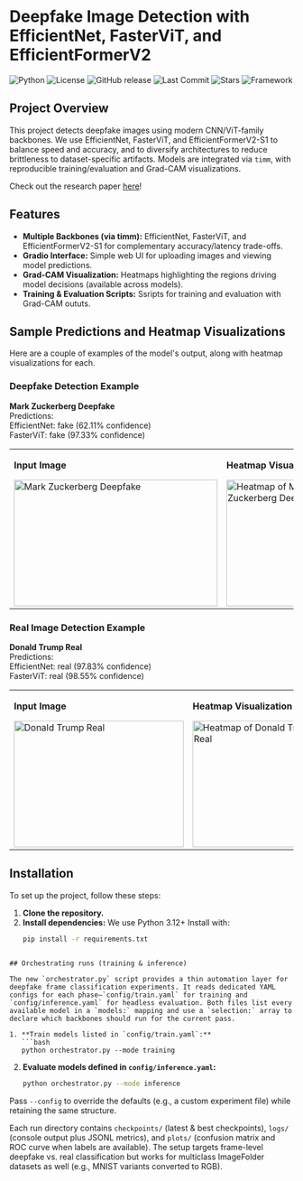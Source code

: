 # Deepfake Image Detection with EfficientNet, FasterViT, and EfficientFormerV2

![Python](https://img.shields.io/badge/python-3.11+-blue.svg)
![License](https://img.shields.io/github/license/thourihan/DeepfakeDetection.svg)
![GitHub release](https://img.shields.io/github/v/release/thourihan/DeepfakeDetection.svg)
![Last Commit](https://img.shields.io/github/last-commit/thourihan/DeepfakeDetection.svg)
![Stars](https://img.shields.io/github/stars/thourihan/DeepfakeDetection?style=social)
![Framework](https://img.shields.io/badge/framework-PyTorch-red.svg)

## Project Overview
This project detects deepfake images using modern CNN/ViT-family backbones. We use EfficientNet, FasterViT, and EfficientFormerV2-S1 to balance speed and accuracy, and to diversify architectures to reduce brittleness to dataset-specific artifacts. Models are integrated via `timm`, with reproducible training/evaluation and Grad-CAM visualizations.

Check out the research paper [here](https://docs.google.com/document/d/1Duh0sKFxBPB-_-t1U8HRtR3py7OVKb715McTbgyHh7Q/edit?usp=sharing)!

## Features
- **Multiple Backbones (via timm):** EfficientNet, FasterViT, and EfficientFormerV2-S1 for complementary accuracy/latency trade-offs.
- **Gradio Interface:** Simple web UI for uploading images and viewing model predictions.
- **Grad-CAM Visualization:** Heatmaps highlighting the regions driving model decisions (available across models).
- **Training & Evaluation Scripts:** Ssripts for training and evaluation with Grad-CAM oututs. 

## Sample Predictions and Heatmap Visualizations
Here are a couple of examples of the model's output, along with heatmap visualizations for each.

### Deepfake Detection Example
**Mark Zuckerberg Deepfake**  
Predictions:  
EfficientNet: fake (62.11% confidence)  
FasterViT: fake (97.33% confidence)

<table>
  <tr>
    <td>
      <p><strong>Input Image</strong></p>
      <img src="images/mark-zuckerberg-deepfake.webp" alt="Mark Zuckerberg Deepfake" width="361" height="224"/>
    </td>
    <td>
      <p><strong>Heatmap Visualization</strong></p>
      <img src="images/mark-zuckerberg-deepfake-heatmap.png" alt="Heatmap of Mark Zuckerberg Deepfake" width="224" height="224"/>
    </td>
  </tr>
</table>

### Real Image Detection Example
**Donald Trump Real**  
Predictions:  
EfficientNet: real (97.83% confidence)  
FasterViT: real (98.55% confidence)

<table>
  <tr>
    <td>
      <p><strong>Input Image</strong></p>
      <img src="images/donald-trump-real.jpg" alt="Donald Trump Real" width="301" height="224"/>
    </td>
    <td>
      <p><strong>Heatmap Visualization</strong></p>
      <img src="images/donald-trump-real-heatmap.png" alt="Heatmap of Donald Trump Real" width="224" height="224"/>
    </td>
  </tr>
</table>

## Installation
To set up the project, follow these steps:
1. **Clone the repository.**
2. **Install dependencies:** We use Python 3.12+
   Install with:
   ```bash
   pip install -r requirements.txt
```

## Orchestrating runs (training & inference)

The new `orchestrator.py` script provides a thin automation layer for
deepfake frame classification experiments. It reads dedicated YAML
configs for each phase—`config/train.yaml` for training and
`config/inference.yaml` for headless evaluation. Both files list every
available model in a `models:` mapping and use a `selection:` array to
declare which backbones should run for the current pass.

1. **Train models listed in `config/train.yaml`:**
   ```bash
   python orchestrator.py --mode training
   ```
2. **Evaluate models defined in `config/inference.yaml`:**
   ```bash
   python orchestrator.py --mode inference
   ```

Pass `--config` to override the defaults (e.g., a custom experiment
file) while retaining the same structure.

Each run directory contains `checkpoints/` (latest & best checkpoints),
`logs/` (console output plus JSONL metrics), and `plots/` (confusion
matrix and ROC curve when labels are available). The setup targets
frame-level deepfake vs. real classification but works for multiclass
ImageFolder datasets as well (e.g., MNIST variants converted to RGB).
